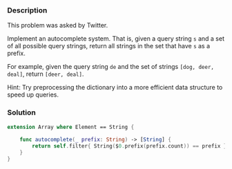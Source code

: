 ### Description

This problem was asked by Twitter.

Implement an autocomplete system. That is, given a query string `s` and a set of all possible query strings, return all strings in the set that have `s` as a prefix.

For example, given the query string `de` and the set of strings `[dog, deer, deal]`, return `[deer, deal]`.

Hint: Try preprocessing the dictionary into a more efficient data structure to speed up queries.

### Solution

```swift
extension Array where Element == String {
    
    func autocomplete(_ prefix: String) -> [String] {
        return self.filter{ String($0.prefix(prefix.count)) == prefix }
    }
}
```